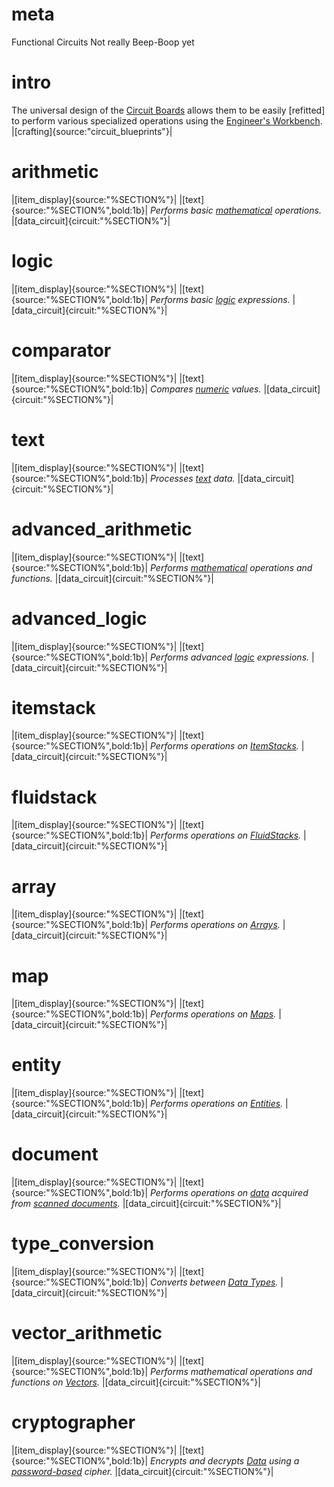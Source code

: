 # meta
Functional Circuits
Not really Beep-Boop yet

# intro
The universal design of the [Circuit Boards](electronic_components) allows them to be easily [refitted] to perform various specialized operations using the [Engineer's Workbench]().
|[crafting]{source:"circuit_blueprints"}|

# arithmetic
|[item_display]{source:"%SECTION%"}|
|[text]{source:"%SECTION%",bold:1b}|
*Performs basic [mathematical](data_types.md#integer) operations.*
|[data_circuit]{circuit:"%SECTION%"}|

# logic
|[item_display]{source:"%SECTION%"}|
|[text]{source:"%SECTION%",bold:1b}|
*Performs basic [logic](data_types.md#boolean) expressions.*
|[data_circuit]{circuit:"%SECTION%"}|

# comparator
|[item_display]{source:"%SECTION%"}|
|[text]{source:"%SECTION%",bold:1b}|
*Compares [numeric](data_types.md#integer) values.*
|[data_circuit]{circuit:"%SECTION%"}|

# text
|[item_display]{source:"%SECTION%"}|
|[text]{source:"%SECTION%",bold:1b}|
*Processes [text](data_types.md#string) data.*
|[data_circuit]{circuit:"%SECTION%"}|

# advanced_arithmetic
|[item_display]{source:"%SECTION%"}|
|[text]{source:"%SECTION%",bold:1b}|
*Performs [mathematical](data_types.md#integer) operations and functions.*
|[data_circuit]{circuit:"%SECTION%"}|

# advanced_logic
|[item_display]{source:"%SECTION%"}|
|[text]{source:"%SECTION%",bold:1b}|
*Performs advanced [logic](data_types.md#boolean) expressions.*
|[data_circuit]{circuit:"%SECTION%"}|

# itemstack
|[item_display]{source:"%SECTION%"}|
|[text]{source:"%SECTION%",bold:1b}|
*Performs operations on [ItemStacks](data_types.md#itemstack).*
|[data_circuit]{circuit:"%SECTION%"}|

# fluidstack
|[item_display]{source:"%SECTION%"}|
|[text]{source:"%SECTION%",bold:1b}|
*Performs operations on [FluidStacks](data_types.md#fluidstack).*
|[data_circuit]{circuit:"%SECTION%"}|

# array
|[item_display]{source:"%SECTION%"}|
|[text]{source:"%SECTION%",bold:1b}|
*Performs operations on [Arrays](data_types.md#array).*
|[data_circuit]{circuit:"%SECTION%"}|

# map
|[item_display]{source:"%SECTION%"}|
|[text]{source:"%SECTION%",bold:1b}|
*Performs operations on [Maps](data_types.md#map).*
|[data_circuit]{circuit:"%SECTION%"}|

# entity
|[item_display]{source:"%SECTION%"}|
|[text]{source:"%SECTION%",bold:1b}|
*Performs operations on [Entities](data_types.md#entity).*
|[data_circuit]{circuit:"%SECTION%"}|

# document
|[item_display]{source:"%SECTION%"}|
|[text]{source:"%SECTION%",bold:1b}|
*Performs operations on [data](data_types.md#string) acquired from [scanned documents](scanning_conveyor).*
|[data_circuit]{circuit:"%SECTION%"}|

# type_conversion
|[item_display]{source:"%SECTION%"}|
|[text]{source:"%SECTION%",bold:1b}|
*Converts between [Data Types](data_types.md).*
|[data_circuit]{circuit:"%SECTION%"}|

# vector_arithmetic
|[item_display]{source:"%SECTION%"}|
|[text]{source:"%SECTION%",bold:1b}|
*Performs mathematical operations and functions on [Vectors](data_types.md#vector).*
|[data_circuit]{circuit:"%SECTION%"}|
# cryptographer
|[item_display]{source:"%SECTION%"}|
|[text]{source:"%SECTION%",bold:1b}|
*Encrypts and decrypts [Data](data_types.md) using a [password-based](data_types.md#string) cipher.*
|[data_circuit]{circuit:"%SECTION%"}|